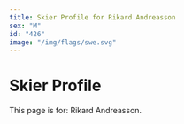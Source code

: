 ```yaml
---
title: Skier Profile for Rikard Andreasson
sex: "M"
id: "426"
image: "/img/flags/swe.svg" 
---
```


# Skier Profile

This page is for: Rikard Andreasson.
    